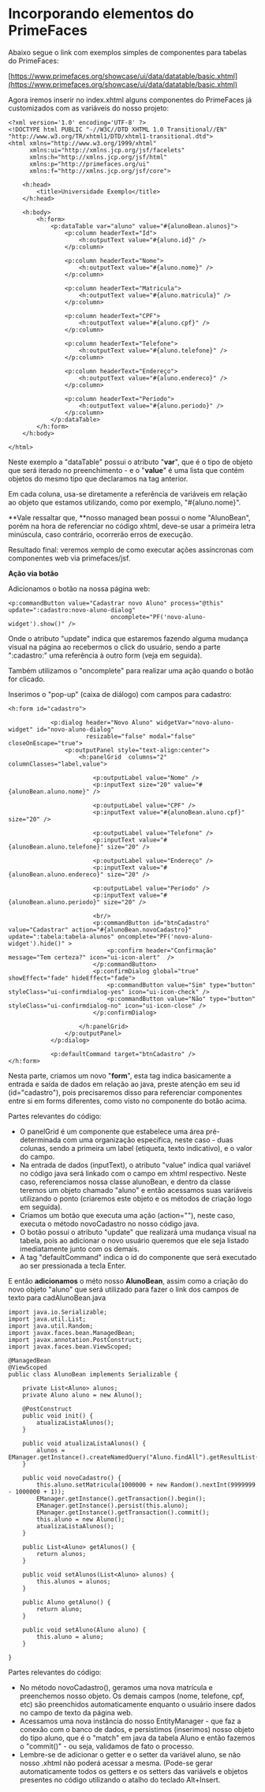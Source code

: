 # Incorporando elementos do PrimeFaces

Abaixo segue o link com exemplos simples de componentes para tabelas do PrimeFaces:

[https://www.primefaces.org/showcase/ui/data/datatable/basic.xhtml](https://www.primefaces.org/showcase/ui/data/datatable/basic.xhtml)

Agora iremos inserir no index.xhtml alguns componentes do PrimeFaces já customizados com as variáveis do nosso projeto:

```xhtml
<?xml version='1.0' encoding='UTF-8' ?>
<!DOCTYPE html PUBLIC "-//W3C//DTD XHTML 1.0 Transitional//EN" "http://www.w3.org/TR/xhtml1/DTD/xhtml1-transitional.dtd">
<html xmlns="http://www.w3.org/1999/xhtml"
      xmlns:ui="http://xmlns.jcp.org/jsf/facelets"
      xmlns:h="http://xmlns.jcp.org/jsf/html"
      xmlns:p="http://primefaces.org/ui"
      xmlns:f="http://xmlns.jcp.org/jsf/core">

    <h:head>
        <title>Universidade Exemplo</title>
    </h:head>

    <h:body>
        <h:form>            
            <p:dataTable var="aluno" value="#{alunoBean.alunos}">
                <p:column headerText="Id">
                    <h:outputText value="#{aluno.id}" />
                </p:column>

                <p:column headerText="Nome">
                    <h:outputText value="#{aluno.nome}" />
                </p:column>

                <p:column headerText="Matricula">
                    <h:outputText value="#{aluno.matricula}" />
                </p:column>

                <p:column headerText="CPF">
                    <h:outputText value="#{aluno.cpf}" />
                </p:column>

                <p:column headerText="Telefone">
                    <h:outputText value="#{aluno.telefone}" />
                </p:column>

                <p:column headerText="Endereço">
                    <h:outputText value="#{aluno.endereco}" />
                </p:column>

                <p:column headerText="Período">
                    <h:outputText value="#{aluno.periodo}" />
                </p:column>
            </p:dataTable>
        </h:form>
    </h:body>

</html>
```

Neste exemplo a "dataTable" possui o atributo "**var**", que é o tipo de objeto que será iterado no preenchimento - e o "**value**" é uma lista que contém objetos do mesmo tipo que declaramos na tag anterior.

Em cada coluna, usa-se diretamente a referência de variáveis em relação ao objeto que estamos utilizando, como por exemplo, "\#{aluno.nome}".

**Vale ressaltar que, **nosso managed bean possui o nome "AlunoBean", porém na hora de referenciar no código xhtml, deve-se usar a primeira letra minúscula, caso contrário, ocorrerão erros de execução.

Resultado final: veremos xemplo de como executar ações assíncronas com componentes web via primefaces/jsf.

**Ação via botão**

Adicionamos o botão na nossa página web:

```
<p:commandButton value="Cadastrar novo Aluno" process="@this" update=":cadastro:novo-aluno-dialog"
                             oncomplete="PF('novo-aluno-widget').show()" />
```

Onde o atributo "update" indica que estaremos fazendo alguma mudança visual na página ao recebermos o click do usuário, sendo a parte ":cadastro:" uma referência à outro form \(veja em seguida\).

Também utilizamos o "oncomplete" para realizar uma ação quando o botão for clicado.

Inserimos o "pop-up" \(caixa de diálogo\) com campos para cadastro:

```
<h:form id="cadastro">
```

```
            <p:dialog header="Novo Aluno" widgetVar="novo-aluno-widget" id="novo-aluno-dialog"
                      resizable="false" modal="false" closeOnEscape="true">
                <p:outputPanel style="text-align:center">
                    <h:panelGrid  columns="2" columnClasses="label,value">

                        <p:outputLabel value="Nome" />
                        <p:inputText size="20" value="#{alunoBean.aluno.nome}" />

                        <p:outputLabel value="CPF" />
                        <p:inputText value="#{alunoBean.aluno.cpf}" size="20" />

                        <p:outputLabel value="Telefone" />
                        <p:inputText value="#{alunoBean.aluno.telefone}" size="20" />

                        <p:outputLabel value="Endereço" />
                        <p:inputText value="#{alunoBean.aluno.endereco}" size="20" />

                        <p:outputLabel value="Período" />
                        <p:inputText value="#{alunoBean.aluno.periodo}" size="20" />

                        <br/>
                        <p:commandButton id="btnCadastro" value="Cadastrar" action="#{alunoBean.novoCadastro}" update=":tabela:tabela-alunos" oncomplete="PF('novo-aluno-widget').hide()" >
                            <p:confirm header="Confirmação" message="Tem certeza?" icon="ui-icon-alert"  />
                        </p:commandButton>
                        <p:confirmDialog global="true" showEffect="fade" hideEffect="fade">
                            <p:commandButton value="Sim" type="button" styleClass="ui-confirmdialog-yes" icon="ui-icon-check" />
                            <p:commandButton value="Não" type="button" styleClass="ui-confirmdialog-no" icon="ui-icon-close" />
                        </p:confirmDialog>

                    </h:panelGrid>
                </p:outputPanel>
            </p:dialog>

            <p:defaultCommand target="btnCadastro" />
</h:form>
```

Nesta parte, criamos um novo "**form**", esta tag indica basicamente a entrada e saída de dados em relação ao java, preste atenção em seu id \(id="cadastro"\), pois precisaremos disso para referenciar componentes entre si em forms diferentes, como visto no componente do botão acima.

Partes relevantes do código:

* O panelGrid é um componente que estabelece uma área pré-determinada com uma organização específica, neste caso - duas colunas, sendo a primeira um label \(etiqueta, texto indicativo\), e o valor do campo.
* Na entrada de dados \(inputText\), o atributo "value" indica qual variável no código java será linkado com o campo em xhtml respectivo. Neste caso, referenciamos nossa classe alunoBean, e dentro da classe teremos um objeto chamado "aluno" e então acessamos suas variáveis utilizando o ponto \(criaremos este objeto e os métodos de criação logo em seguida\).
* Criamos um botão que executa uma ação \(action=""\), neste caso, executa o método novoCadastro no nosso código java.
* O botão possui o atributo "update" que realizará uma mudança visual na tabela, pois ao adicionar o novo usuário queremos que ele seja listado imediatamente junto com os demais.
* A tag "defaultCommand" indica o id do componente que será executado ao ser pressionada a tecla Enter.

E então **adicionamos** o méto nosso **AlunoBean**, assim como a criação do novo objeto "aluno" que será utilizado para fazer o link dos campos de texto para cadAlunoBean.java

```
import java.io.Serializable;
import java.util.List;
import java.util.Random;
import javax.faces.bean.ManagedBean;
import javax.annotation.PostConstruct;
import javax.faces.bean.ViewScoped;

@ManagedBean
@ViewScoped
public class AlunoBean implements Serializable {

    private List<Aluno> alunos;
    private Aluno aluno = new Aluno();

    @PostConstruct
    public void init() {
        atualizaListaAlunos();
    }

    public void atualizaListaAlunos() {
        alunos = EManager.getInstance().createNamedQuery("Aluno.findAll").getResultList();
    }

    public void novoCadastro() {
        this.aluno.setMatricula(1000000 + new Random().nextInt(9999999 - 1000000 + 1));
        EManager.getInstance().getTransaction().begin();
        EManager.getInstance().persist(this.aluno);
        EManager.getInstance().getTransaction().commit();
        this.aluno = new Aluno();
        atualizaListaAlunos();
    }

    public List<Aluno> getAlunos() {
        return alunos;
    }

    public void setAlunos(List<Aluno> alunos) {
        this.alunos = alunos;
    }

    public Aluno getAluno() {
        return aluno;
    }

    public void setAluno(Aluno aluno) {
        this.aluno = aluno;
    }

}
```

Partes relevantes do código:

* No método novoCadastro\(\), geramos uma nova matrícula e preenchemos nosso objeto. Os demais campos \(nome, telefone, cpf, etc\) são preenchidos automaticamente enquanto o usuário insere dados no campo de texto da página web.
* Acessamos uma nova instância do nosso EntityManager - que faz a conexão com o banco de dados, e persistimos \(inserimos\) nosso objeto do tipo aluno, que é o "match" em java da tabela Aluno e então fazemos o "commit\(\)" - ou seja, validamos de fato o processo.
* Lembre-se de adicionar o getter e o setter da variável aluno, se não nosso .xhtml não poderá acessar a mesma. \(Pode-se gerar automaticamente todos os getters e os setters das variávels e objetos presentes no código utilizando o atalho do teclado Alt+Insert.




